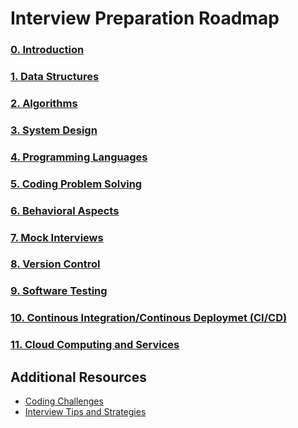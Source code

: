 # Interview Preparation Roadmap


### [0. Introduction](./Chapters/Introduction.md)

### [1. Data Structures](./Chapters/DataStructures.md)

### [2. Algorithms](./Chapters/Algorithms.md)

### [3. System Design](./Chapters/SystemDesign.md)

### [4. Programming Languages](./Chapters/ProgrammingLanguages.md)

### [5. Coding Problem Solving](./Chapters/CodingProblemSolving.md)

### [6. Behavioral Aspects](./Chapters/BehavioralAspects.md)

### [7. Mock Interviews](./Chapters/MockInterviews.md)

### [8. Version Control](./Chapters/VersionControl.md)

### [9. Software Testing](./Chapters/SoftwareTesting.md)

### [10. Continous Integration/Continous Deploymet (CI/CD)](./Chapters/ContinousIntegration.md)

### [11. Cloud Computing and Services](./Chapters/CloudComputing.md)


## Additional Resources
- [Coding Challenges](./Chapters/CodingChallenges.md)
- [Interview Tips and Strategies](./Chapters/InterviewStrategies.md)
